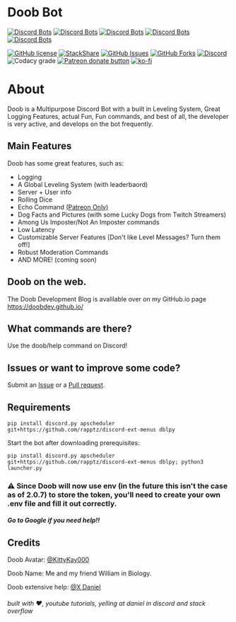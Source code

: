 # Doob Bot 
[![Discord Bots](https://top.gg/api/widget/status/680606346952966177.svg)](https://top.gg/bot/680606346952966177)
[![Discord Bots](https://top.gg/api/widget/upvotes/680606346952966177.svg?noavatar=true)](https://top.gg/bot/680606346952966177)
[![Discord Bots](https://top.gg/api/widget/lib/680606346952966177.svg?noavatar=true)](https://top.gg/bot/680606346952966177)
[![Discord Bots](https://discordbots.org/api/widget/owner/680606346952966177.svg?noavatar=true)](https:/top.gg/bot/680606346952966177)
[![Discord Bots](https://top.gg/api/widget/servers/680606346952966177.svg?noavatar=true)](https://top.gg/bot/680606346952966177)


[![GitHub license](https://img.shields.io/github/license/doobdev/doob.svg?style=for-the-badge)](https://github.com/doobdev/doob/blob/master/LICENSE)
[![StackShare](http://img.shields.io/badge/tech-stack-0690fa.svg?style=for-the-badge)](https://stackshare.io/mmatt/doob)
[![GitHub Issues](https://img.shields.io/github/issues/doobdev/doob?style=for-the-badge)](https://github.com/doobdev/doob/issues)
[![GitHub Forks](https://img.shields.io/github/forks/doobdev/doob?style=for-the-badge)](https://github.com/doobdev/doob/network/members)
[![Discord](https://img.shields.io/discord/702352937980133386?color=blue&logo=Discord&style=for-the-badge)](https://discord.gg/ryTYWjD)
![Codacy grade](https://img.shields.io/codacy/grade/b56963eccea94dc095da4848753007f9?style=for-the-badge)
<span class="badge-patreon"><a href="https://www.patreon.com/doobdev" title="Donate to this project using Patreon"><img src="https://img.shields.io/badge/patreon-donate-yellow.svg?style=for-the-badge" alt="Patreon donate button" /></a></span>
[![ko-fi](https://www.ko-fi.com/img/githubbutton_sm.svg)](https://ko-fi.com/mmatt)

# About
Doob is a Multipurpose Discord Bot with a built in Leveling System, Great Logging Features, actual Fun, Fun commands, and best of all, the developer is very active, and develops on the bot frequently. 

## Main Features
Doob has some great features, such as:
* Logging
* A Global Leveling System (with leaderbaord)
* Server + User info
* Rolling Dice
* Echo Command [(Patreon Only)](https://patreon.com/doobdev/)
* Dog Facts and Pictures (with some Lucky Dogs from Twitch Streamers)
* Among Us Imposter/Not An Imposter commands
* Low Latency
* Customizable Server Features [Don't like Level Messages? Turn them off!]
* Robust Moderation Commands
* AND MORE! (coming soon)

## Doob on the web.
The Doob Development Blog is avalilable over on my GitHub.io page https://doobdev.github.io/

## What commands are there?
Use the doob/help command on Discord!

## Issues or want to improve some code?
Submit an [Issue](https://github.com/doobdev/doob/issues) or a [Pull request](https://github.com/doobdev/doob/pulls).

## Requirements
`pip install discord.py apscheduler git+https://github.com/rapptz/discord-ext-menus dblpy`

Start the bot after downloading prerequisites:

`pip install discord.py apscheduler git+https://github.com/rapptz/discord-ext-menus dblpy; python3 launcher.py`

### ⚠️ Since Doob will now use env (in the future this isn't the case as of 2.0.7) to store the token, you'll need to create your own .env file and fill it out correctly. 
##### Go to Google if you need help!!

## Credits
Doob Avatar: [@KittyKay000](https://twitter.com/KittyKay000)

Doob Name: Me and my friend William in Biology.

Doob extensive help: [@X Daniel](https://github.com/x-daniel-17)

###### built with ♥, youtube tutorials, yelling at daniel in discord and stack overflow
